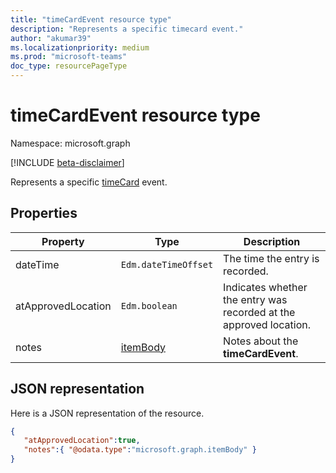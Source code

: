 ```yaml
---
title: "timeCardEvent resource type"
description: "Represents a specific timecard event."
author: "akumar39"
ms.localizationpriority: medium
ms.prod: "microsoft-teams"
doc_type: resourcePageType
---
```


# timeCardEvent resource type

Namespace: microsoft.graph

[!INCLUDE [beta-disclaimer](../../includes/beta-disclaimer.md)]

Represents a specific [timeCard](timecard.md) event.

## Properties
|Property               |Type           |Description                                                                |
|-----------------------|---------------|---------------------------------------------------------------------------|
| dateTime 			        |`Edm.dateTimeOffset`  |The time the entry is recorded. |
| atApprovedLocation |`Edm.boolean `  |Indicates whether the entry was recorded at the approved location. |
| notes			        |[itemBody](itembody.md)  | Notes about the **timeCardEvent**.|


## JSON representation

Here is a JSON representation of the resource.

<!-- {
  "blockType": "resource",
  "keyProperty": "id",
  "@odata.type": "microsoft.graph.timeCardEvent"
}-->
```json
{
   "atApprovedLocation":true,
   "notes":{ "@odata.type":"microsoft.graph.itemBody" }
}
```


<!-- uuid: 8fcb5dbc-d5aa-4681-8e31-b001d5168d79
2015-10-25 14:57:30 UTC -->
<!--
{
  "type": "#page.annotation",
  "description": "timeCardEvent resource",
  "keywords": "",
  "section": "documentation",
  "tocPath": "",
  "suppressions": []
}
-->
